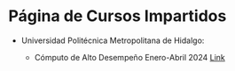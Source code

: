 # Página de Cursos Impartidos

- Universidad Politécnica Metropolitana de Hidalgo:

  - Cómputo de Alto Desempeño Enero-Abril 2024 [Link](./CAD_MIA_EA_2024/main.html)
